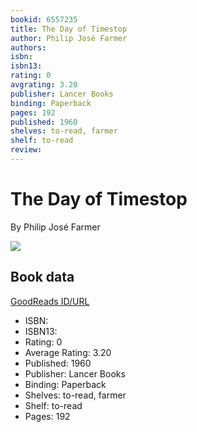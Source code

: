 ```yaml
---
bookid: 6557235
title: The Day of Timestop
author: Philip José Farmer
authors: 
isbn: 
isbn13: 
rating: 0
avgrating: 3.20
publisher: Lancer Books
binding: Paperback
pages: 192
published: 1960
shelves: to-read, farmer
shelf: to-read
review: 
---
```


# The Day of Timestop

By Philip José Farmer

![](https://i.gr-assets.com/images/S/compressed.photo.goodreads.com/books/1245378252l/6557235.jpg)

## Book data

[GoodReads ID/URL](https://www.goodreads.com/book/show/6557235)

- ISBN: 
- ISBN13: 
- Rating: 0
- Average Rating: 3.20
- Published: 1960
- Publisher: Lancer Books
- Binding: Paperback
- Shelves: to-read, farmer
- Shelf: to-read
- Pages: 192

